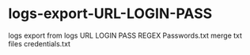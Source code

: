 # logs-export-URL-LOGIN-PASS
logs export from logs URL LOGIN PASS
REGEX
Passwords.txt
merge txt files
credentials.txt
